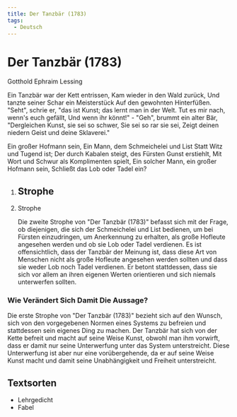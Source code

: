 ```yaml
---
title: Der Tanzbär (1783)
tags:
  - Deutsch
---
```

# Der Tanzbär (1783)

Gotthold Ephraim Lessing

Ein Tanzbär war der Kett entrissen,
Kam wieder in den Wald zurück,
Und tanzte seiner Schar ein Meisterstück
Auf den gewohnten Hinterfüßen.
"Seht", schrie er, "das ist Kunst; das lernt man in der Welt.
Tut es mir nach, wenn's euch gefällt,
Und wenn ihr könnt!" - "Geh", brummt ein alter Bär,
"Dergleichen Kunst, sie sei so schwer,
Sie sei so rar sie sei,
Zeigt deinen niedern Geist und deine Sklaverei."

Ein großer Hofmann sein,
Ein Mann, dem Schmeichelei und List
Statt Witz und Tugend ist;
Der durch Kabalen steigt, des Fürsten Gunst erstiehlt,
Mit Wort und Schwur als Komplimenten spielt,
Ein solcher Mann, ein großer Hofmann sein,
Schließt das Lob oder Tadel ein?

1. Strophe
    - 

2. Strophe
    
    Die zweite Strophe von "Der Tanzbär (1783)" befasst sich mit der Frage, ob diejenigen, die sich der Schmeichelei und List bedienen, um bei Fürsten einzudringen, um Anerkennung zu erhalten, als große Hofleute angesehen werden und ob sie Lob oder Tadel verdienen. Es ist offensichtlich, dass der Tanzbär der Meinung ist, dass diese Art von Menschen nicht als große Hofleute angesehen werden sollten und dass sie weder Lob noch Tadel verdienen. Er betont stattdessen, dass sie sich vor allem an ihren eigenen Werten orientieren und sich niemals unterwerfen sollten.
    

### Wie Verändert Sich Damit Die Aussage?

Die erste Strophe von "Der Tanzbär (1783)" bezieht sich auf den Wunsch, sich von den vorgegebenen Normen eines Systems zu befreien und stattdessen sein eigenes Ding zu machen. Der Tanzbär hat sich von der Kette befreit und macht auf seine Weise Kunst, obwohl man ihm vorwirft, dass er damit nur seine Unterwerfung unter das System unterstreicht. Diese Unterwerfung ist aber nur eine vorübergehende, da er auf seine Weise Kunst macht und damit seine Unabhängigkeit und Freiheit unterstreicht.

## Textsorten

- Lehrgedicht
- Fabel